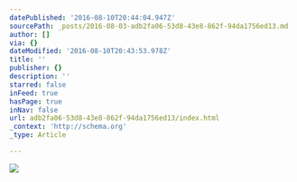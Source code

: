 ```yaml
---
datePublished: '2016-08-10T20:44:04.947Z'
sourcePath: _posts/2016-08-03-adb2fa06-53d8-43e8-862f-94da1756ed13.md
author: []
via: {}
dateModified: '2016-08-10T20:43:53.978Z'
title: ''
publisher: {}
description: ''
starred: false
inFeed: true
hasPage: true
inNav: false
url: adb2fa06-53d8-43e8-862f-94da1756ed13/index.html
_context: 'http://schema.org'
_type: Article

---
```

![](https://the-grid-user-content.s3-us-west-2.amazonaws.com/353b0966-12ef-4ed7-b451-6e2018b6ad05.jpg)